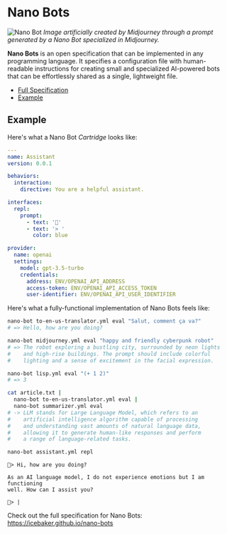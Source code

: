 # Nano Bots

![Nano Bot](https://user-images.githubusercontent.com/113217272/237534390-3f0e0dc7-1f92-4490-a12d-bfc9d145cddb.png)
_Image artificially created by Midjourney through a prompt generated by a Nano Bot specialized in Midjourney._

**Nano Bots** is an open specification that can be implemented in any programming language. It specifies a configuration file with human-readable instructions for creating small and specialized AI-powered bots that can be effortlessly shared as a single, lightweight file.

- [Full Specification](https://icebaker.github.io/nano-bots)
- [Example](#example)

## Example

Here's what a Nano Bot _Cartridge_ looks like:

```yaml
---
name: Assistant
version: 0.0.1

behaviors:
  interaction:
    directive: You are a helpful assistant.

interfaces:
  repl:
    prompt:
      - text: '🤖'
      - text: '> '
        color: blue

provider:
  name: openai
  settings:
    model: gpt-3.5-turbo
    credentials:
      address: ENV/OPENAI_API_ADDRESS
      access-token: ENV/OPENAI_API_ACCESS_TOKEN
      user-identifier: ENV/OPENAI_API_USER_IDENTIFIER
```

Here's what a fully-functional implementation of Nano Bots feels like:

```bash
nano-bot to-en-us-translator.yml eval "Salut, comment ça va?"
# => Hello, how are you doing?

nano-bot midjourney.yml eval "happy and friendly cyberpunk robot"
# => The robot exploring a bustling city, surrounded by neon lights
#    and high-rise buildings. The prompt should include colorful
#    lighting and a sense of excitement in the facial expression.

nano-bot lisp.yml eval "(+ 1 2)"
# => 3

cat article.txt |
  nano-bot to-en-us-translator.yml eval |
  nano-bot summarizer.yml eval
# -> LLM stands for Large Language Model, which refers to an
#    artificial intelligence algorithm capable of processing
#    and understanding vast amounts of natural language data,
#    allowing it to generate human-like responses and perform
#    a range of language-related tasks.
```

```bash
nano-bot assistant.yml repl
```

```text
🤖> Hi, how are you doing?

As an AI language model, I do not experience emotions but I am functioning
well. How can I assist you?

🤖> |
```

Check out the full specification for Nano Bots: https://icebaker.github.io/nano-bots

